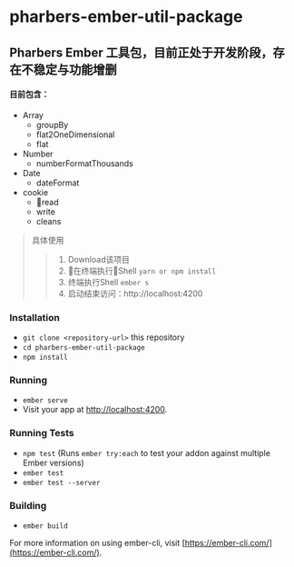 # pharbers-ember-util-package

## Pharbers Ember 工具包，目前正处于开发阶段，存在不稳定与功能增删

#### 目前包含：
* Array
	* groupBy
	* flat2OneDimensional
	* flat
* Number
	* numberFormatThousands
* Date
	* dateFormat
* cookie
	* read
	* write
	* cleans

> 具体使用
>> 1. Download该项目
>> 2. 在终端执行Shell `yarn or npm install`
>> 3. 终端执行Shell `ember s`
>> 4. 启动结束访问：http://localhost:4200

### Installation

* `git clone <repository-url>` this repository
* `cd pharbers-ember-util-package`
* `npm install`

### Running

* `ember serve`
* Visit your app at [http://localhost:4200](http://localhost:4200).

### Running Tests

* `npm test` (Runs `ember try:each` to test your addon against multiple Ember versions)
* `ember test`
* `ember test --server`

### Building

* `ember build`

For more information on using ember-cli, visit [https://ember-cli.com/](https://ember-cli.com/).
